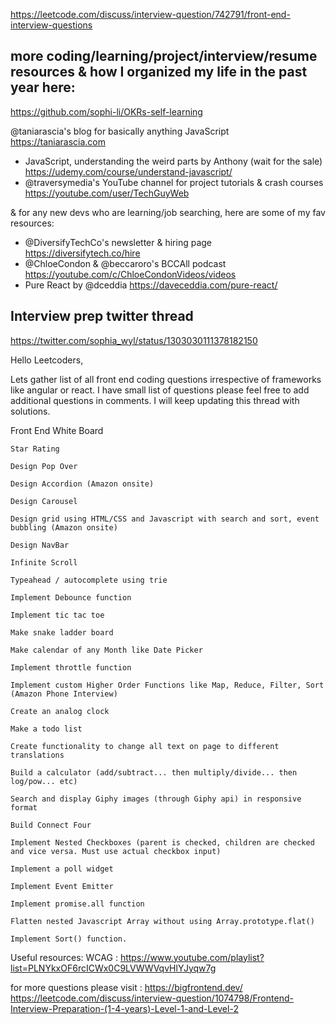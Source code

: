 https://leetcode.com/discuss/interview-question/742791/front-end-interview-questions

## more coding/learning/project/interview/resume resources & how I organized my life in the past year here:

https://github.com/sophi-li/OKRs-self-learning

@taniarascia's blog for basically anything JavaScript https://taniarascia.com
- JavaScript, understanding the weird parts by Anthony (wait for the sale) https://udemy.com/course/understand-javascript/
- @traversymedia's YouTube channel for project tutorials & crash courses https://youtube.com/user/TechGuyWeb


& for any new devs who are learning/job searching, here are some of my fav resources: 
- @DiversifyTechCo's newsletter & hiring page https://diversifytech.co/hire
- @ChloeCondon & @beccaroro's BCCAll podcast https://youtube.com/c/ChloeCondonVideos/videos
- Pure React by @dceddia
 https://daveceddia.com/pure-react/
 
 ## Interview prep twitter thread
 https://twitter.com/sophia_wyl/status/1303030111378182150
 

Hello Leetcoders,

Lets gather list of all front end coding questions irrespective of frameworks like angular or react. I have small list of questions please feel free to add additional questions in comments. I will keep updating this thread with solutions.

Front End White Board

    Star Rating

    Design Pop Over

    Design Accordion (Amazon onsite)

    Design Carousel

    Design grid using HTML/CSS and Javascript with search and sort, event bubbling (Amazon onsite)

    Design NavBar

    Infinite Scroll

    Typeahead / autocomplete using trie

    Implement Debounce function

    Implement tic tac toe

    Make snake ladder board

    Make calendar of any Month like Date Picker

    Implement throttle function

    Implement custom Higher Order Functions like Map, Reduce, Filter, Sort (Amazon Phone Interview)

    Create an analog clock

    Make a todo list

    Create functionality to change all text on page to different translations

    Build a calculator (add/subtract... then multiply/divide... then log/pow... etc)

    Search and display Giphy images (through Giphy api) in responsive format

    Build Connect Four

    Implement Nested Checkboxes (parent is checked, children are checked and vice versa. Must use actual checkbox input)

    Implement a poll widget

    Implement Event Emitter

    Implement promise.all function

    Flatten nested Javascript Array without using Array.prototype.flat()

    Implement Sort() function.

Useful resources:
WCAG : https://www.youtube.com/playlist?list=PLNYkxOF6rcICWx0C9LVWWVqvHlYJyqw7g

for more questions please visit : https://bigfrontend.dev/
https://leetcode.com/discuss/interview-question/1074798/Frontend-Interview-Preparation-(1-4-years)-Level-1-and-Level-2

